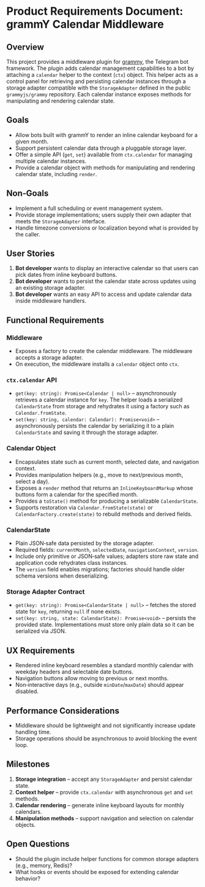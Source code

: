 # Product Requirements Document: grammY Calendar Middleware

## Overview

This project provides a middleware plugin for [grammy](https://grammy.dev/), the Telegram bot framework. The plugin adds calendar management capabilities to a bot by attaching a `calendar` helper to the context (`ctx`) object. This helper acts as a control panel for retrieving and persisting calendar instances through a storage adapter compatible with the `StorageAdapter` defined in the public `grammyjs/grammy` repository. Each calendar instance exposes methods for manipulating and rendering calendar state.

## Goals

- Allow bots built with grammY to render an inline calendar keyboard for a given month.
- Support persistent calendar data through a pluggable storage layer.
- Offer a simple API (`get`, `set`) available from `ctx.calendar` for managing multiple calendar instances.
- Provide a calendar object with methods for manipulating and rendering calendar state, including `render`.

## Non‑Goals

- Implement a full scheduling or event management system.
- Provide storage implementations; users supply their own adapter that meets the `StorageAdapter` interface.
- Handle timezone conversions or localization beyond what is provided by the caller.

## User Stories

1. **Bot developer** wants to display an interactive calendar so that users can pick dates from inline keyboard buttons.
2. **Bot developer** wants to persist the calendar state across updates using an existing storage adapter.
3. **Bot developer** wants an easy API to access and update calendar data inside middleware handlers.

## Functional Requirements

### Middleware

- Exposes a factory to create the calendar middleware. The middleware accepts a storage adapter.
- On execution, the middleware installs a `calendar` object onto `ctx`.

### `ctx.calendar` API

- `get(key: string): Promise<Calendar | null>` – asynchronously retrieves a calendar instance for `key`. The helper loads a serialized
  `CalendarState` from storage and rehydrates it using a factory such as `Calendar.fromState`.
- `set(key: string, calendar: Calendar): Promise<void>` – asynchronously persists the calendar by serializing it to a
  plain `CalendarState` and saving it through the storage adapter.

### Calendar Object

- Encapsulates state such as current month, selected date, and navigation context.
- Provides manipulation helpers (e.g., move to next/previous month, select a day).
- Exposes a `render` method that returns an `InlineKeyboardMarkup` whose buttons form a calendar for the specified month.
- Provides a `toState()` method for producing a serializable `CalendarState`.
- Supports restoration via `Calendar.fromState(state)` or `CalendarFactory.create(state)` to rebuild methods and derived fields.

### CalendarState

- Plain JSON‑safe data persisted by the storage adapter.
- Required fields: `currentMonth`, `selectedDate`, `navigationContext`, `version`.
- Include only primitive or JSON‑safe values; adapters store raw state and application code rehydrates class instances.
- The `version` field enables migrations; factories should handle older schema versions when deserializing.

### Storage Adapter Contract

- `get(key: string): Promise<CalendarState | null>` – fetches the stored state for `key`, returning `null` if none exists.
- `set(key: string, state: CalendarState): Promise<void>` – persists the provided state. Implementations must store only plain
  data so it can be serialized via JSON.

## UX Requirements

- Rendered inline keyboard resembles a standard monthly calendar with weekday headers and selectable date buttons.
- Navigation buttons allow moving to previous or next months.
- Non‑interactive days (e.g., outside `minDate`/`maxDate`) should appear disabled.

## Performance Considerations

- Middleware should be lightweight and not significantly increase update handling time.
- Storage operations should be asynchronous to avoid blocking the event loop.

## Milestones

1. **Storage integration** – accept any `StorageAdapter` and persist calendar state.
2. **Context helper** – provide `ctx.calendar` with asynchronous `get` and `set` methods.
3. **Calendar rendering** – generate inline keyboard layouts for monthly calendars.
4. **Manipulation methods** – support navigation and selection on calendar objects.

## Open Questions

- Should the plugin include helper functions for common storage adapters (e.g., memory, Redis)?
- What hooks or events should be exposed for extending calendar behavior?
